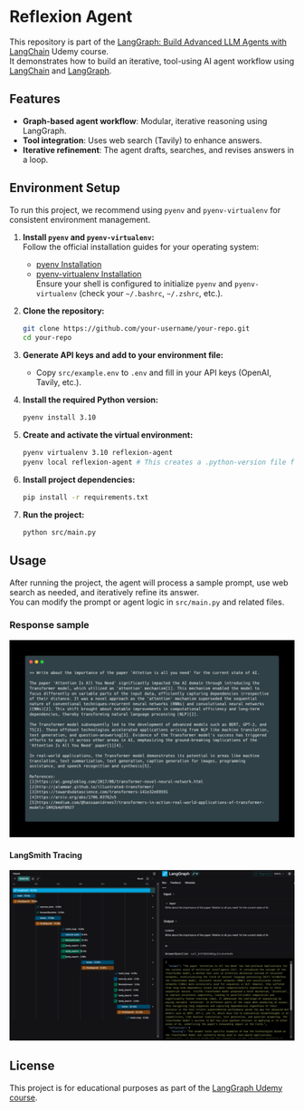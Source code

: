 # Reflexion Agent

This repository is part of the [LangGraph: Build Advanced LLM Agents with LangChain](https://www.udemy.com/course/langgraph/) Udemy course.  
It demonstrates how to build an iterative, tool-using AI agent workflow using [LangChain](https://python.langchain.com/) and [LangGraph](https://github.com/langchain-ai/langgraph).

## Features

- **Graph-based agent workflow**: Modular, iterative reasoning using LangGraph.
- **Tool integration**: Uses web search (Tavily) to enhance answers.
- **Iterative refinement**: The agent drafts, searches, and revises answers in a loop.

## Environment Setup

To run this project, we recommend using `pyenv` and `pyenv-virtualenv` for consistent environment management.

1. **Install `pyenv` and `pyenv-virtualenv`:**  
   Follow the official installation guides for your operating system:  
   
   * [pyenv Installation](https://github.com/pyenv/pyenv#installation)  
   * [pyenv-virtualenv Installation](https://github.com/pyenv/pyenv-virtualenv#installation)  
     Ensure your shell is configured to initialize `pyenv` and `pyenv-virtualenv` (check your `~/.bashrc`, `~/.zshrc`, etc.).

2. **Clone the repository:**
   
   ```bash
   git clone https://github.com/your-username/your-repo.git
   cd your-repo
   ```

3. **Generate API keys and add to your environment file:**  
   
   - Copy `src/example.env` to `.env` and fill in your API keys (OpenAI, Tavily, etc.).

4. **Install the required Python version:**
   
   ```bash
   pyenv install 3.10
   ```

5. **Create and activate the virtual environment:**
   
   ```bash
   pyenv virtualenv 3.10 reflexion-agent
   pyenv local reflexion-agent # This creates a .python-version file for auto-activation
   ```

6. **Install project dependencies:**
   
   ```bash
   pip install -r requirements.txt
   ```

7. **Run the project:**
   
   ```bash
   python src/main.py
   ```

## Usage

After running the project, the agent will process a sample prompt, use web search as needed, and iteratively refine its answer.  
You can modify the prompt or agent logic in `src/main.py` and related files.

### Response sample

![result](figs/result.png)


#### LangSmith Tracing

![tracing](figs/langsmith-tracing.png)


## License

This project is for educational purposes as part of the [LangGraph Udemy course](https://www.udemy.com/course/langgraph/).
